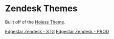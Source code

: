 # Zendesk Themes

Built off of the [Holess Theme](https://www.zendesktheme.com/downloads/zendesk-technology-theme-holess/).

[Edgestar Zendesk - STG](https://edgestar1464384702.zendesk.com/hc/en-us)
[Edgestar Zendesk - PROD](https://edgestar.zendesk.com/hc/en-us)